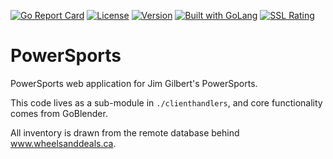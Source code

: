 [![Go Report Card](https://goreportcard.com/badge/github.com/tsawler/powersports)](https://goreportcard.com/report/github.com/tsawler/powersports)
[![License](http://img.shields.io/badge/license-mit-blue.svg?style=flat-square)](https://raw.githubusercontent.com/tsawler/goblender/master/LICENSE)
[![Version](https://img.shields.io/badge/goversion-1.13.x-blue.svg)](https://golang.org)
<a href="https://golang.org"><img src="https://img.shields.io/badge/powered_by-Go-3362c2.svg?style=flat-square" alt="Built with GoLang"></a> 
[![SSL Rating](https://img.shields.io/badge/SSL-A%2B-brightgreen)](https://www.ssllabs.com/ssltest/analyze.html?d=powersports.verilion.com)


# PowerSports

PowerSports web application for Jim Gilbert's PowerSports.

This code lives as a sub-module in `./clienthandlers`, and core functionality
comes from GoBlender.

All inventory is drawn from the remote database behind www.wheelsanddeals.ca.
